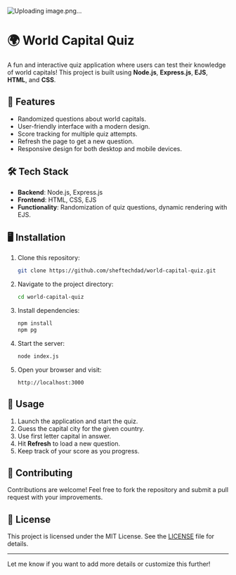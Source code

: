 ![Uploading image.png…]()


# 🌍 World Capital Quiz

A fun and interactive quiz application where users can test their knowledge of world capitals! This project is built using **Node.js**, **Express.js**, **EJS**, **HTML**, and **CSS**.

## 🚀 Features

- Randomized questions about world capitals.
- User-friendly interface with a modern design.
- Score tracking for multiple quiz attempts.
- Refresh the page to get a new question.
- Responsive design for both desktop and mobile devices.

## 🛠️ Tech Stack

- **Backend**: Node.js, Express.js
- **Frontend**: HTML, CSS, EJS
- **Functionality**: Randomization of quiz questions, dynamic rendering with EJS.

## 🖥️ Installation

1. Clone this repository:
   ```bash
   git clone https://github.com/sheftechdad/world-capital-quiz.git
   ```
2. Navigate to the project directory:
   ```bash
   cd world-capital-quiz
   ```
3. Install dependencies:
   ```bash
   npm install
   npm pg
   ```
4. Start the server:
   ```bash
   node index.js
   ```
5. Open your browser and visit:
   ```
   http://localhost:3000
   ```

## 📝 Usage

1. Launch the application and start the quiz.
2. Guess the capital city for the given country.
3. Use first letter capital in answer.
4. Hit **Refresh** to load a new question.
5. Keep track of your score as you progress.

## 🤝 Contributing

Contributions are welcome! Feel free to fork the repository and submit a pull request with your improvements.

## 📜 License

This project is licensed under the MIT License. See the [LICENSE](LICENSE) file for details.

---

Let me know if you want to add more details or customize this further!
